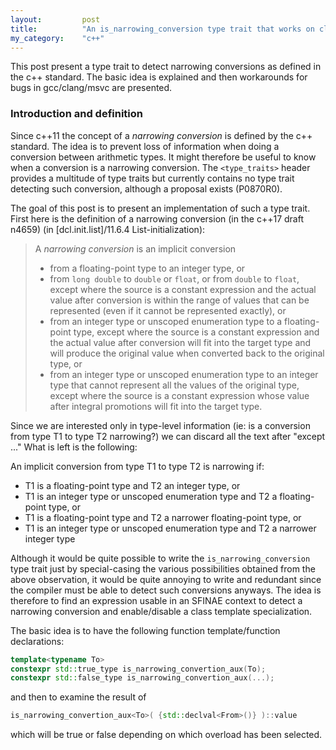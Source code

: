 ```yaml
---
layout:         post
title:          "An is_narrowing_conversion type trait that works on clang, gcc and msvc"
my_category:    "c++"
---
```

This post present a type trait to detect narrowing conversions as defined in the c++ standard.
The basic idea is explained and then workarounds for bugs in gcc/clang/msvc are presented.
<!--more-->

### Introduction and definition

Since c++11 the concept of a *narrowing conversion* is defined by the c++ standard.
The idea is to prevent loss of information when doing a conversion between arithmetic types.
It might therefore be useful to know when a conversion is a narrowing conversion.
The `<type_traits>` header provides a multitude of type traits but currently contains no type trait
detecting such conversion, although a proposal exists (P0870R0).

The goal of this post is to present an implementation of such a type trait.
First here is the definition of a narrowing conversion (in the c++17 draft n4659)
(in [dcl.init.list]/11.6.4 List-initialization):

> A *narrowing conversion* is an implicit conversion
>    * from a floating-point type to an integer type, or
>    * from `long double` to `double` or `float`, or from
>      `double` to `float`, except where the source is a constant
>      expression and the actual value after conversion is within
>      the range of values that can be represented
>      (even if it cannot be represented exactly), or
>    * from an integer type or unscoped enumeration type to a
>      floating-point type, except where the source is
>      a constant expression and the actual value after conversion
>      will fit into the target type and will produce the original
>      value when converted back to the original type, or
>    * from an integer type or unscoped enumeration type to an
>      integer type that cannot represent all the values of the original type,
>      except where the source is a constant expression whose value
>      after integral promotions will fit into the target type.

Since we are interested only in type-level information
(ie: is a conversion from type T1 to type T2 narrowing?)
we can discard all the text after "except ..."
What is left is the following:

An implicit conversion from type T1 to type T2 is narrowing if:
   * T1 is a floating-point type and T2 an integer type, or
   * T1 is an integer type or unscoped enumeration type
     and T2 a floating-point type, or
   * T1 is a floating-point type and T2 a narrower floating-point type, or
   * T1 is an integer type or unscoped enumeration type
     and T2 a narrower integer type

Although it would be quite possible to write the `is_narrowing_conversion` type trait
just by special-casing the various possibilities obtained from the above observation,
it would be quite annoying to write and redundant since the compiler must be able to
detect such conversions anyways. The idea is therefore to find an expression usable in an
SFINAE context to detect a narrowing conversion and enable/disable a class template specialization.

The basic idea is to have the following function template/function declarations:
~~~c++
template<typename To>
constexpr std::true_type is_narrowing_convertion_aux(To);
constexpr std::false_type is_narrowing_convertion_aux(...);
~~~
and then to examine the result of
~~~c++
is_narrowing_convertion_aux<To>( {std::declval<From>()} )::value
~~~
which will be true or false depending on which overload has been selected.
